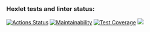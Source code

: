 ### Hexlet tests and linter status:
[![Actions Status](https://github.com/LAlex10/frontend-project-46/actions/workflows/hexlet-check.yml/badge.svg)](https://github.com/LAlex10/frontend-project-46/actions)
[![Maintainability](https://api.codeclimate.com/v1/badges/5943c4a90a88a140c9d0/maintainability)](https://codeclimate.com/github/LAlex10/frontend-project-46/maintainability)
[![Test Coverage](https://api.codeclimate.com/v1/badges/5943c4a90a88a140c9d0/test_coverage)](https://codeclimate.com/github/LAlex10/frontend-project-46/test_coverage)
<a href="https://asciinema.org/a/xzNXKRSyA0F3lATYU3xgaQoHC" target="_blank"><img src="https://asciinema.org/a/xzNXKRSyA0F3lATYU3xgaQoHC.svg" /></a>